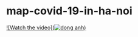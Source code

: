 # map-covid-19-in-ha-noi

[![Watch the video](![dong anh](https://user-images.githubusercontent.com/88817024/133072803-34a23efc-37cc-440a-9deb-09f6c3b6881f.png))](
https://user-images.githubusercontent.com/88817024/133072853-65a0b8b4-c2f2-4083-89ba-4a4aa2bcd48a.mp4
)
